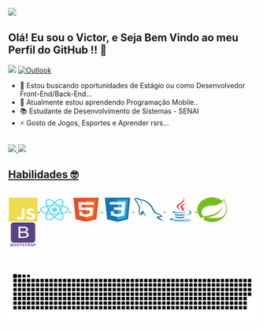 
![](https://komarev.com/ghpvc/?username=VictorN7&color=blueviolet&label=PROFILE+VIEWS)
## Olá! Eu sou o Victor, e Seja Bem Vindo ao meu Perfil do GitHub !! 👋

<a href="https://www.linkedin.com/in/victor-hugo-nogueira-santos-32a519184/" target="_blank"><img src="https://img.shields.io/badge/-LinkedIn-%230077B5?style=for-the-badge&logo=linkedin&logoColor=white" target="_blank"/></a>
<a target="_blank" href="mailto:victorhnogueira@hotmail.com">
    <img alt="Outlook" src="https://img.shields.io/badge/victorhnogueira@hotmail.com-0078D4?style=for-the-badge&logo=microsoft-outlook&logoColor=white" />
</a>



- 🔭 Estou buscando oportunidades de Estágio ou como Desenvolvedor Front-End/Back-End...
- 📱  Atualmente estou aprendendo Programação Mobile..
- 📚 Estudante de Desenvolvimento de Sistemas - SENAI
- ⚡ Gosto de Jogos, Esportes e Aprender rsrs...

##

 <div>
  <a href="https://github.com/VictorN7">
  <img height="160em" src="https://github-readme-stats.vercel.app/api?username=VictorN7&show_icons=true&theme=dark&include_all_commits=true&count_private=true"/>
  <img height="160em" src="https://github-readme-stats.vercel.app/api/top-langs/?username=VictorN7&layout=compact&langs_count=7&theme=dark"/>
</div>
 
 ##
 
 ## Habilidades 🤓
<div style="display: inline_block"><br>
  <img align="center" alt="" height="50" width="60" src="https://raw.githubusercontent.com/devicons/devicon/master/icons/javascript/javascript-plain.svg">
  <img align="center" alt="" height="50" width="60" src="https://raw.githubusercontent.com/devicons/devicon/master/icons/react/react-original.svg">
  <img align="center" alt="" height="50" width="60" src="https://raw.githubusercontent.com/devicons/devicon/master/icons/html5/html5-original.svg">
  <img align="center" alt="" height="50" width="60" src="https://raw.githubusercontent.com/devicons/devicon/master/icons/css3/css3-original.svg">
  <img align="center" alt="" height="50" width="60" src="https://raw.githubusercontent.com/devicons/devicon/master/icons/mysql/mysql-original.svg">
  <img align="center" alt="" height="50" width="60" src="https://raw.githubusercontent.com/devicons/devicon/master/icons/java/java-original.svg">
  <img align="center" alt="" height="50" width="60" src="https://raw.githubusercontent.com/devicons/devicon/master/icons/spring/spring-original.svg">
  <img align="center" alt="" height="50" width="60" src="https://raw.githubusercontent.com/devicons/devicon/master/icons/bootstrap/bootstrap-plain-wordmark.svg">
</div>
 <br>
 
##
   ![Snake animation](https://github.com/VictorN7/VictorN7/blob/output/github-contribution-grid-snake.svg)

</div>
